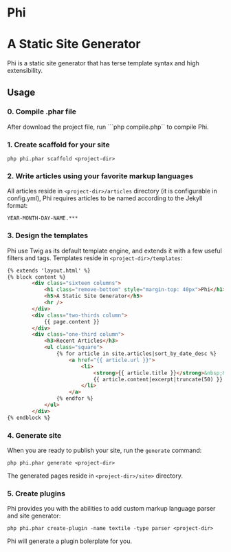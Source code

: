 # Phi

# A Static Site Generator

Phi is a static site generator that has terse template syntax and high extensibility.

## Usage 

### 0. Compile .phar file

After download the project file, run ```php compile.php`` to compile Phi.

### 1. Create scaffold for your site

```
php phi.phar scaffold <project-dir>
```

### 2. Write articles using your favorite markup languages

All articles reside in ```<project-dir>/articles``` directory (it is configurable in config.yml), Phi requires articles to be named according to the Jekyll format:

```
YEAR-MONTH-DAY-NAME.***
```

### 3. Design the templates

Phi use Twig as its default template engine, and extends it with a few useful filters and tags. Templates reside in ```<project-dir>/templates```:

```html
{% extends 'layout.html' %}
{% block content %}
		<div class="sixteen columns">
			<h1 class="remove-bottom" style="margin-top: 40px">Phi</h1>
			<h5>A Static Site Generator</h5>
			<hr />
		</div>
		<div class="two-thirds column">
			{{ page.content }}
		</div>
		<div class="one-third column">
			<h3>Recent Articles</h3>
			<ul class="square">
				{% for article in site.articles|sort_by_date_desc %}
					<a href="{{ article.url }}">
						<li>
							<strong>{{ article.title }}</strong>&nbsp;&nbsp;
							{{ article.content|excerpt|truncate(50) }}
						</li>
					</a>
				{% endfor %}
			</ul>
		</div>
{% endblock %}
```

### 4. Generate site

When you are ready to publish your site, run the ```generate``` command:

```
php phi.phar generate <project-dir>
```

The generated pages reside in ```<project-dir>/site>``` directory.

### 5. Create plugins

Phi provides you with the abilities to add custom markup language parser and site generator:

```
php phi.phar create-plugin -name textile -type parser <project-dir>
```

Phi will generate a plugin bolerplate for you.